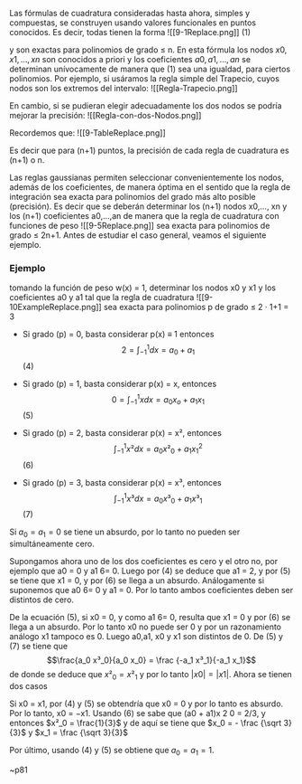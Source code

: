Las fórmulas de cuadratura consideradas hasta ahora, simples y compuestas, se construyen usando valores funcionales en puntos conocidos. Es decir, todas tienen la forma
![[9-1Replace.png]] (1)

y son exactas para polinomios de grado ≤ n. En esta fórmula los nodos $x0,x1,\dots,xn$ son conocidos a priori y los coeficientes $a0,a1,\dots,an$ se determinan unívocamente de manera que (1) sea una igualdad, para ciertos polinomios. Por ejemplo, si usáramos la regla simple del Trapecio, cuyos nodos son los extremos del intervalo:
![[Regla-Trapecio.png]]

En cambio, si se pudieran elegir adecuadamente los dos nodos se podría mejorar la precisión:
![[Regla-con-dos-Nodos.png]]

Recordemos que:
![[9-TableReplace.png]]

Es decir que para (n+1) puntos, la precisión de cada regla de cuadratura es (n+1) o n. 

Las reglas gaussianas permiten seleccionar convenientemente los nodos, además de los coeficientes, de manera óptima en el sentido que la regla de integración sea exacta para polinomios del grado más alto posible (precisión). Es decir que se deberán determinar los (n+1) nodos x0,..., xn y los (n+1) coeficientes a0,...,an de manera que la regla de cuadratura con funciones de peso
![[9-5Replace.png]]
sea exacta para polinomios de grado ≤ 2n+1. Antes de estudiar el caso general, veamos el siguiente ejemplo.

### Ejemplo
tomando la función de peso w(x) = 1, determinar los nodos x0 y x1 y los coeficientes a0 y a1 tal que la regla de cuadratura
![[9-10ExampleReplace.png]]
sea exacta para polinomios p de grado ≤ 2 · 1+1 = 3

- Si grado (p) = 0, basta considerar p(x) ≡ 1 entonces $$ 2 = \int_{-1}^1dx = a_0 + a_1$$ (4)

- Si grado (p) = 1, basta considerar p(x) = x, entonces $$ 0 = \int_{-1}^1 xdx = a_0 x_o + a_1 x_1$$ (5)

- Si grado (p) = 2, basta considerar p(x) = x², entonces $$\int_{-1}^1 x²dx = a_0 x²_0 + a_1 x^2_1$$ (6)

- Si grado (p) = 3, basta considerar p(x) = x³, entonces $$\int_{-1}^1 x³dx = a_0 x³_0 + a_1 x³_1$$ (7)

Si $a_0 = a_1 = 0$ se tiene un absurdo, por lo tanto no pueden ser simultáneamente cero. 

Supongamos ahora uno de los dos coeficientes es cero y el otro no, por ejemplo que a0 = 0 y a1 6= 0. Luego por (4) se deduce que a1 = 2, y por (5) se tiene que x1 = 0, y por (6) se llega a un absurdo. Análogamente si suponemos que a0 6= 0 y a1 = 0. Por lo tanto ambos coeficientes deben ser distintos de cero. 

De la ecuación (5), si x0 = 0, y como a1 6= 0, resulta que x1 = 0 y por (6) se llega a un absurdo. Por lo tanto x0 no puede ser 0 y por un razonamiento análogo x1 tampoco es 0. Luego a0,a1, x0 y x1 son distintos de 0. De (5) y (7) se tiene que
$$\frac{a_0 x³_0}{a_0 x_0} = \frac {-a_1 x³_1}{-a_1 x_1}$$
de donde se deduce que $x²_0 = x²_1$ y por lo tanto $\vert x0 \vert = \vert x1 \vert$. Ahora se tienen dos casos

Si x0 = x1, por (4) y (5) se obtendría que x0 = 0 y por lo tanto es absurdo. Por lo tanto, 
x0 = −x1. Usando (6) se sabe que (a0 + a1)x 2 0 = 2/3, y entonces $x²_0 = \frac{1}{3}$ y de aquí se tiene que $x_0 = - \frac {\sqrt 3}{3}$ y $x_1 = \frac {\sqrt 3}{3}$ 

Por último, usando (4) y (5) se obtiene que $a_0 = a_1 = 1$.

~p81